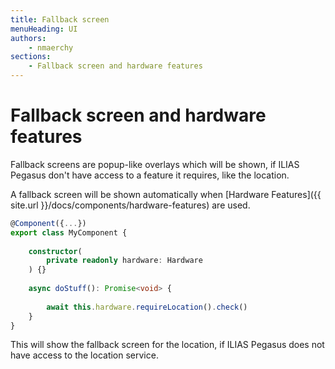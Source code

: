 ```yaml
---
title: Fallback screen
menuHeading: UI
authors:
    - nmaerchy
sections:
    - Fallback screen and hardware features
---
```


# Fallback screen and hardware features

Fallback screens are popup-like overlays which will be shown, if ILIAS Pegasus
don't have access to a feature it requires, like the location.

A fallback screen will be shown automatically when [Hardware Features]({{ site.url }}/docs/components/hardware-features) are used.

```typescript
@Component({...})
export class MyComponent {
 
    constructor(
        private readonly hardware: Hardware
    ) {}
 
    async doStuff(): Promise<void> {
         
        await this.hardware.requireLocation().check()
    }
}
```

This will show the fallback screen for the location, if ILIAS Pegasus does not have
access to the location service.
